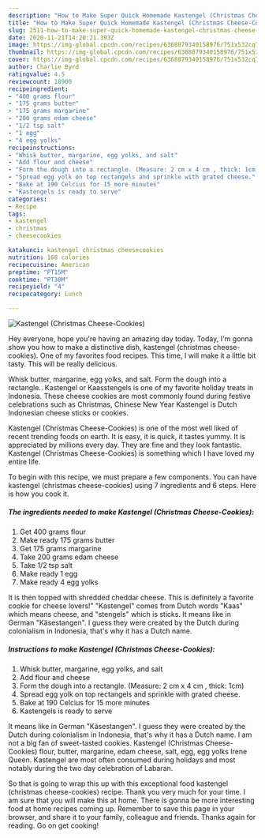 ```yaml
---
description: "How to Make Super Quick Homemade Kastengel (Christmas Cheese-Cookies)"
title: "How to Make Super Quick Homemade Kastengel (Christmas Cheese-Cookies)"
slug: 2511-how-to-make-super-quick-homemade-kastengel-christmas-cheese-cookies
date: 2020-11-21T14:20:21.393Z
image: https://img-global.cpcdn.com/recipes/6368879340158976/751x532cq70/kastengel-christmas-cheese-cookies-recipe-main-photo.jpg
thumbnail: https://img-global.cpcdn.com/recipes/6368879340158976/751x532cq70/kastengel-christmas-cheese-cookies-recipe-main-photo.jpg
cover: https://img-global.cpcdn.com/recipes/6368879340158976/751x532cq70/kastengel-christmas-cheese-cookies-recipe-main-photo.jpg
author: Charlie Byrd
ratingvalue: 4.5
reviewcount: 18900
recipeingredient:
- "400 grams flour"
- "175 grams butter"
- "175 grams margarine"
- "200 grams edam cheese"
- "1/2 tsp salt"
- "1 egg"
- "4 egg yolks"
recipeinstructions:
- "Whisk butter, margarine, egg yolks, and salt"
- "Add flour and cheese"
- "Form the dough into a rectangle. (Measure: 2 cm x 4 cm , thick: 1cm)"
- "Spread egg yolk on top rectangels and sprinkle with grated cheese."
- "Bake at 190 Celcius for 15 more minutes"
- "Kastengels is ready to serve"
categories:
- Recipe
tags:
- kastengel
- christmas
- cheesecookies

katakunci: kastengel christmas cheesecookies 
nutrition: 168 calories
recipecuisine: American
preptime: "PT15M"
cooktime: "PT30M"
recipeyield: "4"
recipecategory: Lunch

---
```



![Kastengel (Christmas Cheese-Cookies)](https://img-global.cpcdn.com/recipes/6368879340158976/751x532cq70/kastengel-christmas-cheese-cookies-recipe-main-photo.jpg)

Hey everyone, hope you're having an amazing day today. Today, I'm gonna show you how to make a distinctive dish, kastengel (christmas cheese-cookies). One of my favorites food recipes. This time, I will make it a little bit tasty. This will be really delicious.

Whisk butter, margarine, egg yolks, and salt. Form the dough into a rectangle.. Kastengel or Kaasstengels is one of my favorite holiday treats in Indonesia. These cheese cookies are most commonly found during festive celebrations such as Christmas, Chinese New Year Kastengel is Dutch Indonesian cheese sticks or cookies.

Kastengel (Christmas Cheese-Cookies) is one of the most well liked of recent trending foods on earth. It is easy, it is quick, it tastes yummy. It is appreciated by millions every day. They are fine and they look fantastic. Kastengel (Christmas Cheese-Cookies) is something which I have loved my entire life.


To begin with this recipe, we must prepare a few components. You can have kastengel (christmas cheese-cookies) using 7 ingredients and 6 steps. Here is how you cook it.

<!--inarticleads1-->

##### The ingredients needed to make Kastengel (Christmas Cheese-Cookies):

1. Get 400 grams flour
1. Make ready 175 grams butter
1. Get 175 grams margarine
1. Take 200 grams edam cheese
1. Take 1/2 tsp salt
1. Make ready 1 egg
1. Make ready 4 egg yolks


It is then topped with shredded cheddar cheese. This is definitely a favorite cookie for cheese lovers!&#34; &#34;Kastengel&#34; comes from Dutch words &#34;Kaas&#34; which means cheese, and &#34;stengels&#34; which is sticks. It means like in German &#34;Käsestangen&#34;. I guess they were created by the Dutch during colonialism in Indonesia, that&#39;s why it has a Dutch name. 

<!--inarticleads2-->

##### Instructions to make Kastengel (Christmas Cheese-Cookies):

1. Whisk butter, margarine, egg yolks, and salt
1. Add flour and cheese
1. Form the dough into a rectangle. (Measure: 2 cm x 4 cm , thick: 1cm)
1. Spread egg yolk on top rectangels and sprinkle with grated cheese.
1. Bake at 190 Celcius for 15 more minutes
1. Kastengels is ready to serve


It means like in German &#34;Käsestangen&#34;. I guess they were created by the Dutch during colonialism in Indonesia, that&#39;s why it has a Dutch name. I am not a big fan of sweet-tasted cookies. Kastengel (Christmas Cheese-Cookies) flour, butter, margarine, edam cheese, salt, egg, egg yolks Irene Queen. Kastengel are most often consumed during holidays and most notably during the two day celebration of Labaran. 

So that is going to wrap this up with this exceptional food kastengel (christmas cheese-cookies) recipe. Thank you very much for your time. I am sure that you will make this at home. There is gonna be more interesting food at home recipes coming up. Remember to save this page in your browser, and share it to your family, colleague and friends. Thanks again for reading. Go on get cooking!
